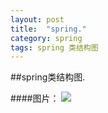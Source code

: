 ```yaml
---
layout: post
title:  "spring."
category: spring
tags: spring 类结构图
---
```


##spring类结构图.


####图片：
![](https://ywendy.github.io/img/spring-instance.jpg)	









